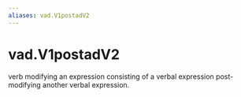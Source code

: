 ```yaml
---
aliases: vad.V1postadV2
---
```

# vad.V1postadV2

verb modifying an expression consisting of a verbal expression post-modifying another verbal expression.